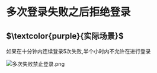 # 多次登录失败之后拒绝登录

## $\textcolor{purple}{实际场景}$

如果在十分钟内连续登录5次失败,半个小时内不允许在进行登录



![多次失败禁止登录.png](/Users/astoria/IdeaProjects/githubPro/noteBook/assets/5cbb250b04912ba4be9af8b5f8fbac348c9cc2a4.png)
